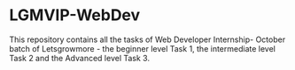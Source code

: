 # LGMVIP-WebDev

This repository contains all the tasks of Web Developer Internship- October batch of Letsgrowmore - the beginner level Task 1, the intermediate level Task 2 and the Advanced level Task 3.

